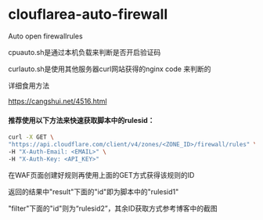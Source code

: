 # clouflarea-auto-firewall
<p>Auto open firewallrules</p>
<p>cpuauto.sh是通过本机负载来判断是否开启验证码</p>
<p>curlauto.sh是使用其他服务器curl网站获得的nginx code 来判断的</p>

<p>详细食用方法</p>
<a href="https://cangshui.net/?p=4516">https://cangshui.net/4516.html</a></p>


#### 推荐使用以下方法来快速获取脚本中的rulesid：

```bash
curl -X GET \
"https://api.cloudflare.com/client/v4/zones/<ZONE_ID>/firewall/rules" \
-H "X-Auth-Email: <EMAIL>" \
-H "X-Auth-Key: <API_KEY>"
```

<p>在WAF页面创建好规则再使用上面的GET方式获得该规则的ID</p>
<p>返回的结果中"result"下面的"id"即为脚本中的"rulesid1"</p>
<p>"filter"下面的"id"则为“rulesid2”，其余ID获取方式参考博客中的截图</p>
